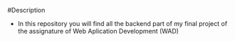 #Description
- In this repository you will find all the backend part of my final project of the assignature of Web Aplication Development (WAD)
